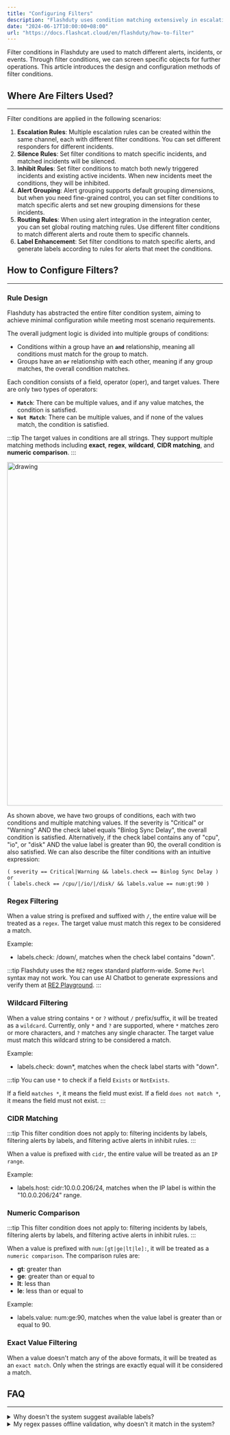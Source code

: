 ```yaml
---
title: "Configuring Filters"
description: "Flashduty uses condition matching extensively in escalation rules, silence rules, inhibit rules, routing, label enhancement, and other features to filter specific alerts or incidents. This article explains how to configure these conditions"
date: "2024-06-17T10:00:00+08:00"
url: "https://docs.flashcat.cloud/en/flashduty/how-to-filter"
---
```


Filter conditions in Flashduty are used to match different alerts, incidents, or events. Through filter conditions, we can screen specific objects for further operations. This article introduces the design and configuration methods of filter conditions.

## Where Are Filters Used?
---

Filter conditions are applied in the following scenarios:

1. **Escalation Rules**: Multiple escalation rules can be created within the same channel, each with different filter conditions. You can set different responders for different incidents.
2. **Silence Rules**: Set filter conditions to match specific incidents, and matched incidents will be silenced.
3. **Inhibit Rules**: Set filter conditions to match both newly triggered incidents and existing active incidents. When new incidents meet the conditions, they will be inhibited.
4. **Alert Grouping**: Alert grouping supports default grouping dimensions, but when you need fine-grained control, you can set filter conditions to match specific alerts and set new grouping dimensions for these incidents.
5. **Routing Rules**: When using alert integration in the integration center, you can set global routing matching rules. Use different filter conditions to match different alerts and route them to specific channels.
6. **Label Enhancement**: Set filter conditions to match specific alerts, and generate labels according to rules for alerts that meet the conditions.

## How to Configure Filters?
---

### Rule Design

Flashduty has abstracted the entire filter condition system, aiming to achieve minimal configuration while meeting most scenario requirements.

The overall judgment logic is divided into multiple groups of conditions:
- Conditions within a group have an **`and`** relationship, meaning all conditions must match for the group to match.
- Groups have an **`or`** relationship with each other, meaning if any group matches, the overall condition matches.

Each condition consists of a field, operator (oper), and target values. There are only two types of operators:
- **`Match`**: There can be multiple values, and if any value matches, the condition is satisfied.
- **`Not Match`**: There can be multiple values, and if none of the values match, the condition is satisfied.

:::tip
The target values in conditions are all strings. They support multiple matching methods including **exact**, **regex**, **wildcard**, **CIDR matching**, and **numeric comparison**.
:::

<img src="https://download.flashcat.cloud/flashduty/doc/en/fd/filters-1.png" alt="drawing" width="800"/>

As shown above, we have two groups of conditions, each with two conditions and multiple matching values. If the severity is "Critical" or "Warning" AND the check label equals "Binlog Sync Delay", the overall condition is satisfied. Alternatively, if the check label contains any of "cpu", "io", or "disk" AND the value label is greater than 90, the overall condition is also satisfied. We can also describe the filter conditions with an intuitive expression:

```
( severity == Critical|Warning && labels.check == Binlog Sync Delay )
or
( labels.check == /cpu/|/io/|/disk/ && labels.value == num:gt:90 )
```

### Regex Filtering

When a value string is prefixed and suffixed with `/`, the entire value will be treated as a `regex`. The target value must match this regex to be considered a match.

Example:
- labels.check: /down/, matches when the check label contains "down".

:::tip
Flashduty uses the `RE2` regex standard platform-wide. Some `Perl` syntax may not work. You can use AI Chatbot to generate expressions and verify them at [RE2 Playground](https://re2js.leopard.in.ua/).
:::

### Wildcard Filtering

When a value string contains `*` or `?` without `/` prefix/suffix, it will be treated as a `wildcard`. Currently, only `*` and `?` are supported, where `*` matches zero or more characters, and `?` matches any single character. The target value must match this wildcard string to be considered a match.

Example:
- labels.check: down*, matches when the check label starts with "down".

:::tip
You can use `*` to check if a field `Exists` or `NotExists`.

If a field `matches *`, it means the field must exist. If a field `does not match *`, it means the field must not exist.
:::

### CIDR Matching

:::tip
This filter condition does not apply to: filtering incidents by labels, filtering alerts by labels, and filtering active alerts in inhibit rules.
:::

When a value is prefixed with `cidr`, the entire value will be treated as an `IP range`.

Example:
- labels.host: cidr:10.0.0.206/24, matches when the IP label is within the "10.0.0.206/24" range.

### Numeric Comparison

:::tip
This filter condition does not apply to: filtering incidents by labels, filtering alerts by labels, and filtering active alerts in inhibit rules.
:::

When a value is prefixed with `num:[gt|ge|lt|le]:`, it will be treated as a `numeric comparison`. The comparison rules are:
- **gt**: greater than
- **ge**: greater than or equal to
- **lt**: less than
- **le**: less than or equal to

Example:
- labels.value: num:ge:90, matches when the value label is greater than or equal to 90.

### Exact Value Filtering

When a value doesn't match any of the above formats, it will be treated as an `exact match`. Only when the strings are exactly equal will it be considered a match.

## FAQ
---

<details>
  <summary>Why doesn't the system suggest available labels?</summary>
  Flashduty receives large amounts of data, and to ensure system stability, it only searches for and deduplicates labels from up to 500 alert events within the past 24 hours. Therefore, the available labels may change dynamically, and no labels may be available if there's no new data in the past 24 hours.

  In this case, **you can manually enter labels**.
</details>

<details>
  <summary>My regex passes offline validation, why doesn't it match in the system?</summary>
  Flashduty uses the `RE2` regex standard platform-wide. Some `Perl` syntax may not work. You can use AI Chatbot to generate expressions and verify them at RE2 Playground.
</details>
